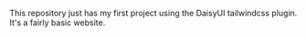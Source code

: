This repository just has my first project using the DaisyUI tailwindcss plugin. It's a fairly basic website.
